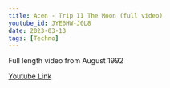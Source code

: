 ```yaml
---
title: Acen - Trip II The Moon (full video)
youtube_id: JYE6HW-J0L8
date: 2023-03-13
tags: [Techno]
---
```

Full length video from August 1992  

[Youtube Link](https://www.youtube.com/watch?v=JYE6HW-J0L8)
